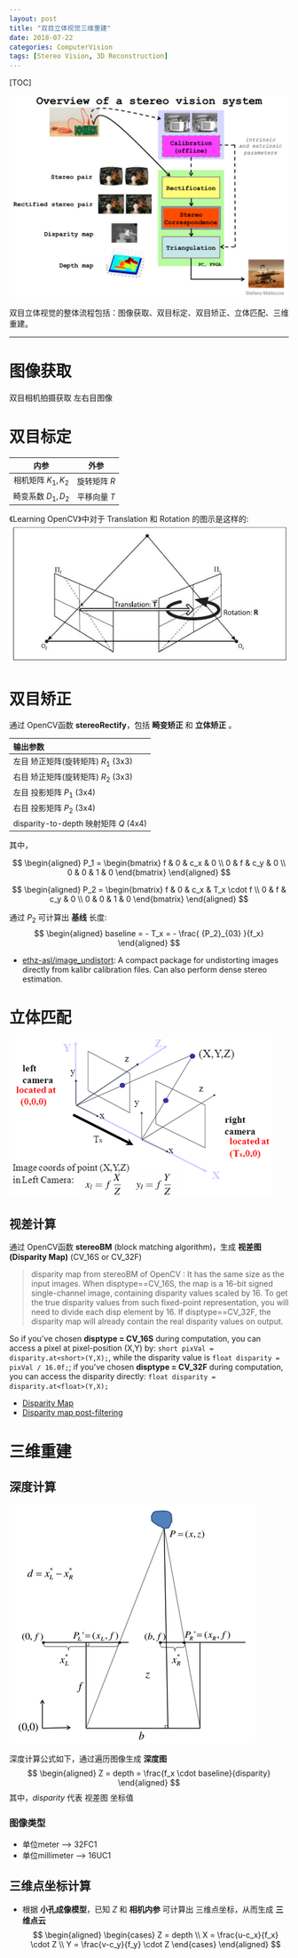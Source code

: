 ```yaml
---
layout: post
title: "双目立体视觉三维重建"
date: 2018-07-22
categories: ComputerVision
tags: [Stereo Vision, 3D Reconstruction]
---
```


 [TOC]

![stereo_vision_system.png](../images/stereo_vision/stereo_vision_system.png)

双目立体视觉的整体流程包括：图像获取、双目标定、双目矫正、立体匹配、三维重建。  

-----

# 图像获取
双目相机拍摄获取 左右目图像

# 双目标定

|内参|外参|
|:-:|:-:|
|相机矩阵 $K_1, K_2$|旋转矩阵 $R$|
|畸变系数 $D_1, D_2$|平移向量 $T$|  
《Learning OpenCV》中对于 Translation 和 Rotation 的图示是这样的:   
![stereo_rt.jpg](../images/stereo_vision/stereo_rt.jpg)

# 双目矫正

通过 OpenCV函数 **stereoRectify**，包括 **畸变矫正** 和 **立体矫正** 。  

|输出参数|
|:-|  
|左目 矫正矩阵(旋转矩阵) $R_1$ (3x3)|
|右目 矫正矩阵(旋转矩阵) $R_2$ (3x3)|
|左目 投影矩阵 $P_1$ (3x4)|
|右目 投影矩阵 $P_2$ (3x4)|
|disparity-to-depth 映射矩阵 $Q$ (4x4)|

其中，

$$
\begin{aligned}
	P_1 =
	\begin{bmatrix}
	f & 0 & c_x & 0 \\
	0 & f & c_y & 0 \\
	0 & 0 & 1   & 0
	\end{bmatrix}
\end{aligned}
$$

$$
\begin{aligned}
	P_2 =
	\begin{bmatrix}
	f & 0 & c_x & T_x \cdot f \\
	0 & f & c_y & 0 \\
	0 & 0 & 1   & 0
	\end{bmatrix}
\end{aligned}
$$

通过 $P_2$ 可计算出 **基线** 长度:
$$
\begin{aligned}
    baseline = - T_x = - \frac{ {P_2}_{03} }{f_x}
\end{aligned}
$$

* [ethz-asl/image_undistort](https://github.com/ethz-asl/image_undistort): A compact package for undistorting images directly from kalibr calibration files. Can also perform dense stereo estimation.

# 立体匹配

![stereo_vision_model_01.png](../images/stereo_vision/stereo_vision_model_01.png)

## 视差计算
通过 OpenCV函数 **stereoBM** (block matching algorithm)，生成 **视差图(Disparity Map)** (CV_16S or CV_32F)

> disparity map from stereoBM of OpenCV :
> It has the same size as the input images. When disptype==CV_16S, the map is a 16-bit signed single-channel image, containing disparity values scaled by 16. To get the true disparity values from such fixed-point representation, you will need to divide each disp element by 16. If disptype==CV_32F, the disparity map will already contain the real disparity values on output.

So if you've chosen **disptype = CV_16S** during computation, you can access a pixel at pixel-position (X,Y) by: `short pixVal = disparity.at<short>(Y,X);`, while the disparity value is `float disparity = pixVal / 16.0f;`; if you've chosen **disptype = CV_32F** during computation, you can access the disparity directly: `float disparity = disparity.at<float>(Y,X);`

* [Disparity Map](http://www.jayrambhia.com/blog/disparity-mpas)
* [Disparity map post-filtering](https://docs.opencv.org/3.1.0/d3/d14/tutorial_ximgproc_disparity_filtering.html)

# 三维重建

## 深度计算

![stereo_vision_model_02.png](../images/stereo_vision/stereo_vision_model_02.png)

深度计算公式如下，通过遍历图像生成 **深度图**
$$
\begin{aligned}
	Z = depth = \frac{f_x \cdot baseline}{disparity}
\end{aligned}
$$
其中，$disparity$ 代表 视差图 坐标值  

### 图像类型
* 单位meter --> 32FC1
* 单位millimeter --> 16UC1

## 三维点坐标计算
* 根据 **小孔成像模型**，已知 $Z$ 和 **相机内参** 可计算出 三维点坐标，从而生成 **三维点云**
$$
\begin{aligned}
	\begin{cases}
	Z = depth \\
	X = \frac{u-c_x}{f_x} \cdot Z \\
	Y = \frac{v-c_y}{f_y} \cdot Z
	\end{cases}
\end{aligned}
$$
